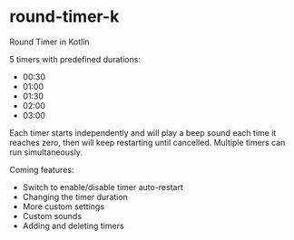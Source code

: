 # round-timer-k
Round Timer in Kotlin

5 timers with predefined durations:
* 00:30
* 01:00
* 01:30
* 02:00
* 03:00

Each timer starts independently and will play a beep sound each time it reaches zero, then will keep restarting until cancelled. Multiple timers can run simultaneously.

Coming features:
* Switch to enable/disable timer auto-restart
* Changing the timer duration
* More custom settings
* Custom sounds
* Adding and deleting timers
